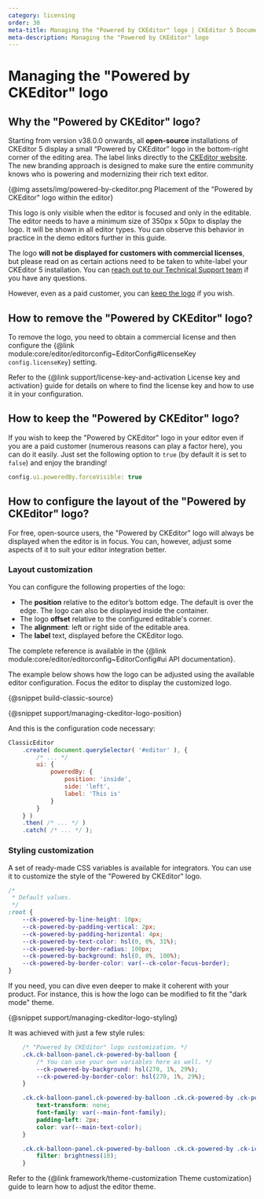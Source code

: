 ```yaml
---
category: licensing
order: 30
meta-title: Managing the "Powered by CKEditor" logo | CKEditor 5 Documentation
meta-description: Managing the "Powered by CKEditor" logo
---
```


# Managing the "Powered by CKEditor" logo

## Why the "Powered by CKEditor" logo?

Starting from version v38.0.0 onwards, all **open-source** installations of CKEditor&nbsp;5 display a small “Powered by CKEditor” logo in the bottom-right corner of the editing area. The label links directly to the [CKEditor website](https://ckeditor.com/). The new branding approach is designed to make sure the entire community knows who is powering and modernizing their rich text editor.

{@img assets/img/powered-by-ckeditor.png Placement of the "Powered by CKEditor" logo within the editor}

This logo is only visible when the editor is focused and only in the editable. The editor needs to have a minimum size of 350px x 50px to display the logo. It will be shown in all editor types. You can observe this behavior in practice in the demo editors further in this guide.

The logo **will not be displayed for customers with commercial licenses**, but please read on as certain actions need to be taken to white-label your CKEditor&nbsp;5 installation. You can [reach out to our Technical Support team](https://ckeditor.com/contact/) if you have any questions.

However, even as a paid customer, you can [keep the logo](#how-to-keep-the-powered-by-ckeditor-logo) if you wish.

## How to remove the "Powered by CKEditor" logo?

To remove the logo, you need to obtain a commercial license and then configure the {@link module:core/editor/editorconfig~EditorConfig#licenseKey `config.licenseKey`} setting.

Refer to the {@link support/license-key-and-activation License key and activation} guide for details on where to find the license key and how to use it in your configuration.

## How to keep the "Powered by CKEditor" logo?

If you wish to keep the "Powered by CKEditor" logo in your editor even if you are a paid customer (numerous reasons can play a factor here), you can do it easily. Just set the following option to `true` (by default it is set to `false`) and enjoy the branding!

```js
config.ui.poweredBy.forceVisible: true
```

## How to configure the layout of the "Powered by CKEditor" logo?

For free, open-source users, the "Powered by CKEditor" logo will always be displayed when the editor is in focus. You can, however, adjust some aspects of it to suit your editor integration better.

### Layout customization

You can configure the following properties of the logo:

* The **position** relative to the editor’s bottom edge. The default is over the edge. The logo can also be displayed inside the container.
* The logo **offset** relative to the configured editable's corner.
* The **alignment**: left or right side of the editable area.
* The **label** text, displayed before the CKEditor logo.

The complete reference is available in the {@link module:core/editor/editorconfig~EditorConfig#ui API documentation}.

The example below shows how the logo can be adjusted using the available editor configuration. Focus the editor to display the customized logo.

{@snippet build-classic-source}

{@snippet support/managing-ckeditor-logo-position}

And this is the configuration code necessary:

```js
ClassicEditor
	.create( document.querySelector( '#editor' ), {
		/* ... */
		ui: {
			poweredBy: {
				position: 'inside',
				side: 'left',
				label: 'This is'
			}
		}
	} )
	.then( /* ... */ )
	.catch( /* ... */ );
```

### Styling customization

A set of ready-made CSS variables is available for integrators. You can use it to customize the style of the "Powered by CKEditor" logo.

```css
/*
 * Default values.
 */
:root {
	--ck-powered-by-line-height: 10px;
	--ck-powered-by-padding-vertical: 2px;
	--ck-powered-by-padding-horizontal: 4px;
	--ck-powered-by-text-color: hsl(0, 0%, 31%);
	--ck-powered-by-border-radius: 100px;
	--ck-powered-by-background: hsl(0, 0%, 100%);
	--ck-powered-by-border-color: var(--ck-color-focus-border);
}
```

If you need, you can dive even deeper to make it coherent with your product. For instance, this is how the logo can be modified to fit the "dark mode" theme.

{@snippet support/managing-ckeditor-logo-styling}

It was achieved with just a few style rules:

```css
	/* "Powered by CKEditor" logo customization. */
	.ck.ck-balloon-panel.ck-powered-by-balloon {
		/* You can use your own variables here as well. */
		--ck-powered-by-background: hsl(270, 1%, 29%);
		--ck-powered-by-border-color: hsl(270, 1%, 29%);
	}

	.ck.ck-balloon-panel.ck-powered-by-balloon .ck.ck-powered-by .ck-powered-by__label {
		text-transform: none;
		font-family: var(--main-font-family);
		padding-left: 2px;
		color: var(--main-text-color);
	}

	.ck.ck-balloon-panel.ck-powered-by-balloon .ck.ck-powered-by .ck-icon {
		filter: brightness(10);
	}
```

Refer to the {@link framework/theme-customization Theme customization} guide to learn how to adjust the editor theme.

